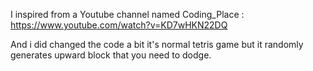 I inspired from a Youtube channel named Coding_Place : 
https://www.youtube.com/watch?v=KD7wHKN22DQ

And i did changed the code a bit it's normal tetris game
but it randomly generates upward block that you need to dodge.
